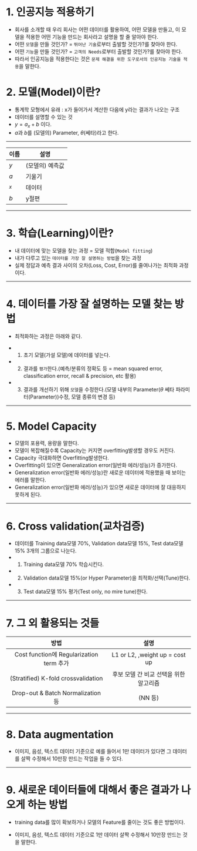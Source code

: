 # 1. 인공지능 적용하기
- 회사를 소개할 때 우리 회사는 어떤 데이터를 활용하여, 어떤 모델을 만들고, 이 모델을 적용한 어떤 기능을 만드는 회사라고 설명을 할 줄 알아야 한다.
- 어떤 `모델`을 만들 것인가? = `뛰어난 기술`로부터 출발할 것인가?를 찾아야 한다.
- 어떤 `기능`을 만들 것인가? = `고객의 Needs`로부터 출발할 것인가?를 찾아야 한다.
- 따라서 인공지능을 적용한다는 것은 `문제 해결을 위한 도구로서의 인공지능 기술을 적용`을 말한다.

# 2. 모델(Model)이란? 
- 통계학 모형에서 유래 : x가 들어가서 계산한 다음에 y라는 결과가 나오는 구조
- 데이터를 설명할 수 있는 것
- $y=a_x+b$ 이다.
- $a$과 $b$를 (모델의) Parameter, $\theta$(쎄타)라고 한다.

---
|이름|설명|
|--|--|
|$y$|(모델의) 예측값|
|$a$|기울기|
|$_x$|데이터|
|$b$|y절편|
---

# 3. 학습(Learning)이란?
- 내 데이터에 맞는 모델을 찾는 과정 = 모델 적합(`Model fitting`)
- 내가 다루고 있는 `데이터를 가장 잘 설명하는 방법`을 찾는 과정
- 실제 정답과 예측 결과 사이의 오차(Loss, Cost, Error)를 줄여나가는 최적화 과정이다.
  
---

# 4. 데이터를 가장 잘 설명하는 모델 찾는 방법
- 최적화하는 과정은 아래와 같다.
  
- 1. 초기 모델(가설 모델)에 데이터를 넣는다.
- 2. 결과를 `평가`한다.(예측/분류의 정확도 등 = mean squared error, classification error, recall & precision, etc 활용)
- 3. 결과를 개선하기 위해 `모델`을 수정한다.(모델 내부의 Parameter($\theta$ 쎄타 파라미터(Parameter))수정, 모델 종류의 변경 등)

---

# 5. Model Capacity
- 모델의 포용력, 용량을 말한다.
- 모델이 복잡해질수록 Capacity는 커지면 overfitting발생할 경우도 커진다.
- Capacity 극대화하면 Overfitting발생한다.
- Overfitting이 있으면 Generalization error(일반화 에러/성능)가 증가한다.
- Generalization error(일반화 에러/성능)란 새로운 데이터에 적용했을 때 보이는 에러를 말한다.
- Generalization error(일반화 에러/성능)가 있으면 새로운 데이터에 잘 대응하지 못하게 된다.

---

# 6. Cross validation(교차검증)
- 데이터를 Training data모델 70%, Validation data모델 15%, Test data모델 15% 3개의 그룹으로 나눈다.
- 1. Training data모델 70% 학습시킨다.
- 2. Validation data모델 15%(or Hyper Parameter)을 최적화/선택(Tune)한다.
- 3. Test data모델 15% 평가(Test only, no mire tune)한다.
  
---

# 7. 그 외 활용되는 것들
|방법|설명|
|:-----:|:-----:|
|Cost function에 Regularization term 추가|L1 or L2, ,weight up = cost up|
|(Stratified) K-fold crossvalidation|후보 모델 간 비교 선택을 위한 알고리즘|
|Drop-out & Batch Normalization 등|(NN 등)|

---

# 8. Data augmentation
- 이미지, 음성, 텍스트 데이터 기준으로 예를 들어서 1만 데이터가 있다면 그 데이터를 살짝 수정해서 10만장 만드는 작업을 들 수 있다.
---

# 9. 새로운 데이터들에 대해서 좋은 결과가 나오게 하는 방법
- training data를 많이 확보하거나 모델의 Feature를 줄이는 것도 좋은 방법이다.
  
- 이미지, 음성, 텍스트 데이터 기준으로 1만 데이터 살짝 수정해서 10만장 만드는 것을 말한다.






  